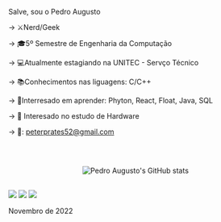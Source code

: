 
Salve, sou o Pedro Augusto

-> ⚔️Nerd/Geek 

-> 🎓5º Semestre de Engenharia da Computação

-> 💻Atualmente estagiando na UNITEC - Servço Técnico 


-> 📚Conhecimentos nas liguagens: C/C++

-> 📗Interresado em aprender: Phyton, React, Float, Java, SQL

-> 🤔 Interesado no estudo de Hardware

-> 📩: peterprates52@gmail.com

##

<br/>
<p align="center">
<img src="https://github-readme-stats.vercel.app/api?username=PeterPrates52&count_private=true&hide=stars,issues&show_icons=true&theme=dark" alt="Pedro Augusto's GitHub stats"/>

</div>

##

<div> 
  
  <a href = "mailto:peterprates52@gmail.com"><img src="https://img.shields.io/badge/-Gmail-%23333?style=for-the-badge&logo=gmail&logoColor=white" target="_blank"></a>
  <a href="https://www.instagram.com/pedro_augustolp" target="_blank"><img src="https://img.shields.io/badge/-Instagram-%23E4405F?style=for-the-badge&logo=instagram&logoColor=white" target="_blank"></a>
  <a href="https://www.linkedin.com/in/pedro-augusto-leite-prates-558a74242/" target="_blank"><img src="https://img.shields.io/badge/-LinkedIn-%230077B5?style=for-the-badge&logo=linkedin&logoColor=white" target="_blank"></a> 
  
  
 Novembro de 2022

